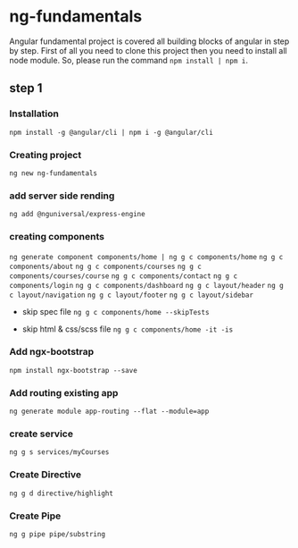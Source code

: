 # ng-fundamentals
Angular fundamental project is covered all building blocks of angular in step by step. First of all you need to clone this project then you need to install all node module. So, please run the command `npm install | npm i`.

## step 1

### Installation

`npm install -g @angular/cli | npm i -g @angular/cli`

### Creating project

`ng new ng-fundamentals`

### add server side rending

`ng add @nguniversal/express-engine`

### creating components

`ng generate component components/home | ng g c components/home`
`ng g c components/about`
`ng g c components/courses`
`ng g c components/courses/course`
`ng g c components/contact`
`ng g c components/login`
`ng g c components/dashboard`
`ng g c layout/header`
`ng g c layout/navigation`
`ng g c layout/footer`
`ng g c layout/sidebar`

* skip spec file
`ng g c components/home --skipTests`

* skip html & css/scss file 
`ng g c components/home -it -is`


### Add ngx-bootstrap

`npm install ngx-bootstrap --save`

### Add routing existing app

`ng generate module app-routing --flat --module=app`

### create service

`ng g s services/myCourses`

### Create Directive

`ng g d directive/highlight`

### Create Pipe

`ng g pipe pipe/substring`
